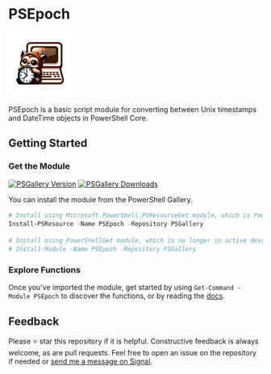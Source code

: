 # PSEpoch  
![](images/psepoch-icon-128x128.png)  
  
PSEpoch is a basic script module for converting between Unix timestamps and DateTime objects in PowerShell Core.
  
## Getting Started  
### Get the Module
[![PSGallery Version](https://img.shields.io/powershellgallery/v/PSEpoch.png?style=for-the-badge&label=PowerShell%20Gallery)](https://www.powershellgallery.com/packages/PSEpoch/0.1.2/) [![PSGallery Downloads](https://img.shields.io/powershellgallery/dt/PSEpoch.png?style=for-the-badge&label=Downloads)](https://www.powershellgallery.com/packages/PSEpoch/0.1.2/)  
  
You can install the module from the PowerShell Gallery.
  
```PowerShell
# Install using Microsoft.PowerShell.PSResourceGet module, which is PowerShellGet's successor.
Install-PSResource -Name PSEpoch -Repository PSGallery

# Install using PowerShellGet module, which is no longer in active development.
# Install-Module -Name PSEpoch -Repository PSGallery
```  
  
### Explore Functions
Once you've imported the module, get started by using `Get-Command -Module PSEpoch` to discover the functions, or by reading the [docs](/docs).
  
## Feedback  
Please ⭐ star this repository if it is helpful. Constructive feedback is always welcome, as are pull requests. Feel free to open an issue on the repository if needed or [send me a message on Signal](https://griff.systems/signal).  
